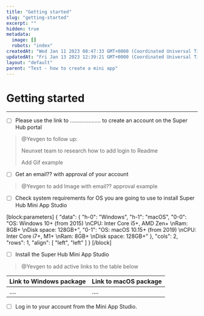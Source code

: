 ```yaml
---
title: "Getting started"
slug: "getting-started"
excerpt: ""
hidden: true
metadata: 
  image: []
  robots: "index"
createdAt: "Wed Jan 11 2023 08:47:33 GMT+0000 (Coordinated Universal Time)"
updatedAt: "Fri Jan 13 2023 12:39:21 GMT+0000 (Coordinated Universal Time)"
layout: "default"
parent: "Test - how to create a mini app"
---
```

# Getting started 
*** 
- [ ] Please use the link to .................... to create an account on the Super Hub portal

> @Yevgen to follow up:
>
> Neunxet team to research how to add login to Readme
>
> Add Gif example

- [ ] Get an email?? with approval of your account

> @Yevgen to add Image with email?? approval example

- [ ] Check system requirements for OS you are going to use to install Super Hub Mini App Studio

[block:parameters]
{
  "data": {
    "h-0": "Windows",
    "h-1": "macOS",
    "0-0": "OS: Windows 10+ (from 2015)  \nCPU: Inter Core i5+, AMD Zen+  \nRam:  8GB+  \nDisk space: 128GB+",
    "0-1": "OS: macOS 10.15+ (from 2019)  \nCPU: Inter Core i7+, M1+  \nRam:  8GB+  \nDisk space: 128GB+"
  },
  "cols": 2,
  "rows": 1,
  "align": [
    "left",
    "left"
  ]
}
[/block]


- [ ] Install the Super Hub Mini App Studio

> @Yevgen to add active links to the table below

| Link to Windows package | Link to macOS package |
| :---------------------- | :-------------------- |
| ....                    | ....                  |

- [ ] Log in to your account from the Mini App Studio.
